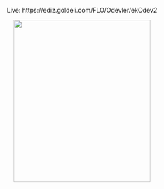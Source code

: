 <p align="center">Live: https://ediz.goldeli.com/FLO/Odevler/ekOdev2 </p>
<p align="center">
<img src="" width="311.33" height="368.66" />
</p>

